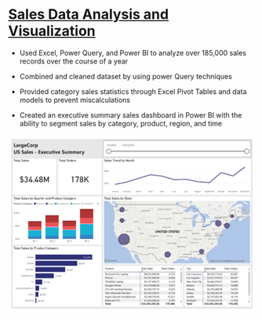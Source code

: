 # [Sales Data Analysis and Visualization](project-1.md)

* Used Excel, Power Query, and Power BI to analyze over 185,000 sales records over the course of a year

* Combined and cleaned dataset by using power Query techniques

* Provided category sales statistics through Excel Pivot Tables and data models to prevent miscalculations

* Created an executive summary sales dashboard in Power BI with the ability to segment sales by category, product, region, and time

<p align="center">
  <a href="https://app.powerbi.com/view?r=eyJrIjoiNTM2YzdiMDktODFjMC00MmFlLTk3OTAtYTM0YjgxZjBmMTE2IiwidCI6IjhjYTllYWNhLTZjNzctNGM5MC1hZTM1LTQ4NjhlMzFiNzRlZSIsImMiOjZ9" title="Redirect to Power BI Service">
    <img src="images/Chuong_SalesDashboard_Portfolio.jpg" />
  </a>
</p>
